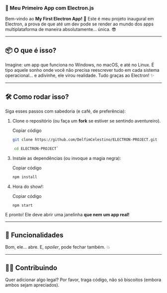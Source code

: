 
### 🚀 Meu Primeiro App com Electron.js

Bem-vindo ao **My First Electron App!** 🎉 Este é meu projeto inaugural em Electron, a prova de que até um dev pode se render ao mundo dos apps multiplataforma de maneira absolutamente… única. 😎

----------

## 📦 O que é isso?

Imagine: um app que funciona no Windows, no macOS, e até no Linux. É tipo aquele sonho onde você não precisa reescrever tudo em cada sistema operacional... e adivinhe, ele virou realidade. Tudo graças ao Electron! ✨

----------

## 🛠️ Como rodar isso?

Siga esses passos com sabedoria (e café, de preferência):

1.  Clone o repositório (ou faça um **fork** se estiver se sentindo aventureiro).
    
    
    Copiar código
    ```bash
    git clone https://github.com/DelfimCelestino/ELECTRON-PROJECT.git
    ```
    
```bash
    cd ELECTRON-PROJECT` 
```
3.  Instale as dependências (ou invoque a magia negra):

      Copiar código
    
    ````bash
    npm install
    ````
    
4.  Hora do show!:
    
    Copiar código
    
    ```bash
    npm start
    ```
    

E pronto! Ele deve abrir uma janelinha **que nem um app real!**

----------

## 🧐 Funcionalidades

Bom, ele... abre. E, _spoiler_, pode fechar também. 💥

----------

## 🧑‍💻 Contribuindo

Quer adicionar algo legal? Por favor, traga código, não só biscoitos (embora ambos sejam apreciados).
